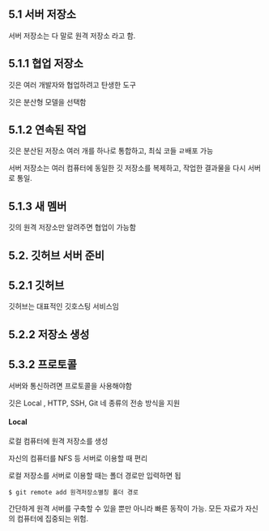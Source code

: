 ## 5.1 서버 저장소

서버 저장소는 다 말로 원격 저장소 라고 함. 

## 5.1.1 협업 저장소

깃은 여러 개발자와 협업하려고 탄생한 도구

깃은 분산형 모델을 선택함

## 5.1.2 연속된 작업

깃은 분산된 저장소 여러 개를 하나로 통합하고, 최싴 코들 ㄹ배포 가능

서버 저장소는 여러 컴퓨터에 동일한 깃 저장소를 복제하고, 작업한 결과물을 다시 서버로 통일.

## 5.1.3 새 멤버

깃의 원격 저장소만 알려주면 협업이 가능함

## 5.2. 깃허브 서버 준비

## 5.2.1 깃허브

깃허브는 대표적인 깃호스팅 서비스임

## 5.2.2 저장소 생성

## 5.3.2 프로토콜

서버와 통신하려면 프로토콜을 사용해야함

깃은 Local , HTTP, SSH, Git 네 종류의 전송 방식을 지원

#### Local

로컬 컴퓨터에 원격 저장소를 생성

자신의 컴퓨터를 NFS 등 서버로 이용할 때 편리

로컬 저장소를 서버로 이용할 때는 폴더 경로만 입력하면 됩

```
$ git remote add 원격저장소별칭 폴더 경로
```

간단하게 원격 서버를 구축할 수 있을 뿐만 아니라 빠른 동작이 가능. 모든 자료가 자신의 컴퓨터에 집중되는 위험.
